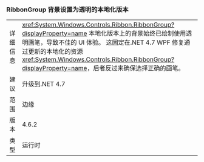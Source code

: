 ### <a name="ribbongroup-background-is-set-to-transparent-in-localized-builds"></a>RibbonGroup 背景设置为透明的本地化版本

|   |   |
|---|---|
|详细信息|<xref:System.Windows.Controls.Ribbon.RibbonGroup?displayProperty=name> 本地化版本上的背景始终已绘制使用透明画笔，导致不佳的 UI 体验。 这固定在.NET 4.7 WPF 修复通过更新的本地化的资源<xref:System.Windows.Controls.Ribbon.RibbonGroup?displayProperty=name>，后者反过来确保选择正确的画笔。|
|建议|升级到.NET 4.7|
|范围|边缘|
|版本|4.6.2|
|类型|运行时|

